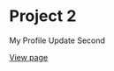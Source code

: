 # Project 2
My Profile Update Second

[View page](https://panduprayudi.github.io/2-my-profil-second/)
